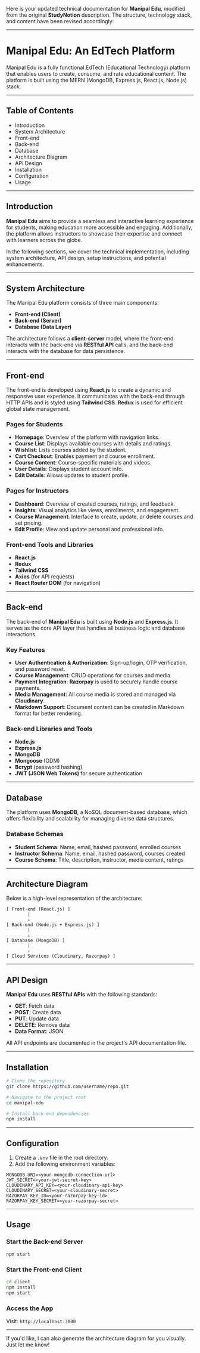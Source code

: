 Here is your updated technical documentation for **Manipal Edu**, modified from the original **StudyNotion** description. The structure, technology stack, and content have been revised accordingly:

---

# **Manipal Edu: An EdTech Platform**

Manipal Edu is a fully functional EdTech (Educational Technology) platform that enables users to create, consume, and rate educational content. The platform is built using the MERN (MongoDB, Express.js, React.js, Node.js) stack.

---

## **Table of Contents**

* Introduction
* System Architecture
* Front-end
* Back-end
* Database
* Architecture Diagram
* API Design
* Installation
* Configuration
* Usage

---

## **Introduction**

**Manipal Edu** aims to provide a seamless and interactive learning experience for students, making education more accessible and engaging. Additionally, the platform allows instructors to showcase their expertise and connect with learners across the globe.

In the following sections, we cover the technical implementation, including system architecture, API design, setup instructions, and potential enhancements.

---

## **System Architecture**

The Manipal Edu platform consists of three main components:

* **Front-end (Client)**
* **Back-end (Server)**
* **Database (Data Layer)**

The architecture follows a **client-server** model, where the front-end interacts with the back-end via **RESTful API** calls, and the back-end interacts with the database for data persistence.

---

## **Front-end**

The front-end is developed using **React.js** to create a dynamic and responsive user experience. It communicates with the back-end through HTTP APIs and is styled using **Tailwind CSS**. **Redux** is used for efficient global state management.

### **Pages for Students**

* **Homepage**: Overview of the platform with navigation links.
* **Course List**: Displays available courses with details and ratings.
* **Wishlist**: Lists courses added by the student.
* **Cart Checkout**: Enables payment and course enrollment.
* **Course Content**: Course-specific materials and videos.
* **User Details**: Displays student account info.
* **Edit Details**: Allows updates to student profile.

### **Pages for Instructors**

* **Dashboard**: Overview of created courses, ratings, and feedback.
* **Insights**: Visual analytics like views, enrollments, and engagement.
* **Course Management**: Interface to create, update, or delete courses and set pricing.
* **Edit Profile**: View and update personal and professional info.

### **Front-end Tools and Libraries**

* **React.js**
* **Redux**
* **Tailwind CSS**
* **Axios** (for API requests)
* **React Router DOM** (for navigation)

---

## **Back-end**

The back-end of **Manipal Edu** is built using **Node.js** and **Express.js**. It serves as the core API layer that handles all business logic and database interactions.

### **Key Features**

* **User Authentication & Authorization**: Sign-up/login, OTP verification, and password reset.
* **Course Management**: CRUD operations for courses and media.
* **Payment Integration**: **Razorpay** is used to securely handle course payments.
* **Media Management**: All course media is stored and managed via **Cloudinary**.
* **Markdown Support**: Document content can be created in Markdown format for better rendering.

### **Back-end Libraries and Tools**

* **Node.js**
* **Express.js**
* **MongoDB**
* **Mongoose** (ODM)
* **Bcrypt** (password hashing)
* **JWT (JSON Web Tokens)** for secure authentication

---

## **Database**

The platform uses **MongoDB**, a NoSQL document-based database, which offers flexibility and scalability for managing diverse data structures.

### **Database Schemas**

* **Student Schema**: Name, email, hashed password, enrolled courses
* **Instructor Schema**: Name, email, hashed password, courses created
* **Course Schema**: Title, description, instructor, media content, ratings

---

## **Architecture Diagram**

Below is a high-level representation of the architecture:

```
[ Front-end (React.js) ]
        |
        ↓
[ Back-end (Node.js + Express.js) ]
        |
        ↓
[ Database (MongoDB) ]
        |
        ↓
[ Cloud Services (Cloudinary, Razorpay) ]
```

---

## **API Design**

**Manipal Edu** uses **RESTful APIs** with the following standards:

* **GET**: Fetch data
* **POST**: Create data
* **PUT**: Update data
* **DELETE**: Remove data
* **Data Format**: JSON

All API endpoints are documented in the project's API documentation file.

---

## **Installation**

```bash
# Clone the repository
git clone https://github.com/username/repo.git

# Navigate to the project root
cd manipal-edu

# Install back-end dependencies
npm install
```

---

## **Configuration**

1. Create a `.env` file in the root directory.
2. Add the following environment variables:

```
MONGODB_URI=<your-mongodb-connection-url>
JWT_SECRET=<your-jwt-secret-key>
CLOUDINARY_API_KEY=<your-cloudinary-api-key>
CLOUDINARY_SECRET=<your-cloudinary-secret>
RAZORPAY_KEY_ID=<your-razorpay-key-id>
RAZORPAY_KEY_SECRET=<your-razorpay-secret>
```

---

## **Usage**

### **Start the Back-end Server**

```bash
npm start
```

### **Start the Front-end Client**

```bash
cd client
npm install
npm start
```

### **Access the App**

Visit: `http://localhost:3000`

---

If you'd like, I can also generate the architecture diagram for you visually. Just let me know!
